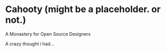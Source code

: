# Cahooty (might be a placeholder. or not.)
A Monastery for Open Source Designers

A crazy thought i had...
